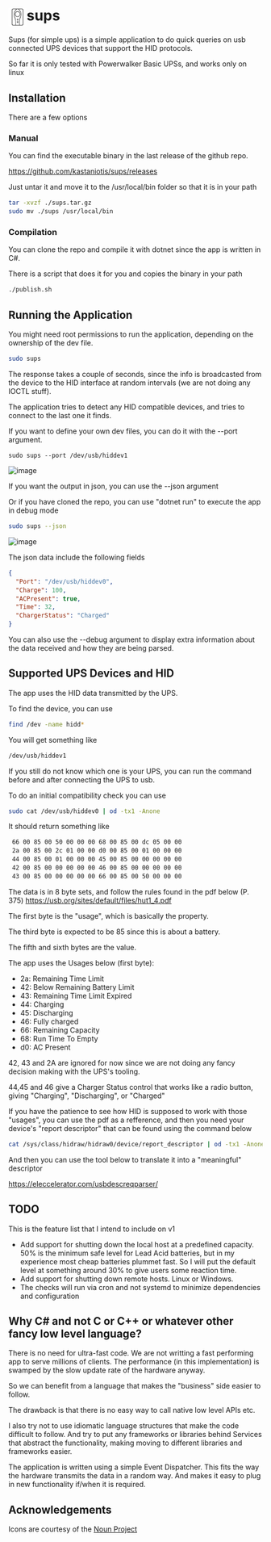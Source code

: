 # <img src="https://github.com/kastaniotis/Sups/blob/master/Sups/ups.png" style="width:36px;" valign="middle">sups

Sups (for simple ups) is a simple application to do quick queries on usb connected UPS devices that support the HID protocols.

So far it is only tested with Powerwalker Basic UPSs, and works only on linux

## Installation

There are a few options

### Manual

You can find the executable binary in the last release of the github repo. 

https://github.com/kastaniotis/sups/releases

Just untar it and move it to the /usr/local/bin folder so that it is in your path

``` bash
tar -xvzf ./sups.tar.gz
sudo mv ./sups /usr/local/bin
```

### Compilation

You can clone the repo and compile it with dotnet since the app is written in C#. 

There is a script that does it for you and copies the binary in your path

``` bash
./publish.sh
```

## Running the Application

You might need root permissions to run the application, depending on the ownership of the dev file. 

``` bash
sudo sups
```

The response takes a couple of seconds, since the info is broadcasted from the device to the HID interface at random intervals (we are not doing any IOCTL stuff). 

The application tries to detect any HID compatible devices, and tries to connect to the last one it finds.

If you want to define your own dev files, you can do it with the --port argument.

``` 
sudo sups --port /dev/usb/hiddev1
```
<img width="244" alt="image" src="https://github.com/kastaniotis/sups/assets/1822122/88838d11-0be9-4794-8a43-a5401a806fff">

If you want the output in json, you can use the --json argument

Or if you have cloned the repo, you can use "dotnet run" to execute the app in debug mode

``` bash
sudo sups --json
```
<img width="609" alt="image" src="https://github.com/kastaniotis/sups/assets/1822122/60d14614-b5c6-475b-b9f7-d1c915796b0f">

The json data include the following fields

``` json
{
  "Port": "/dev/usb/hiddev0",
  "Charge": 100,
  "ACPresent": true,
  "Time": 32,
  "ChargerStatus": "Charged"
}
```

You can also use the --debug argument to display extra information about the data received and how they are being parsed.

## Supported UPS Devices and HID 

The app uses the HID data transmitted by the UPS. 

To find the device, you can use

``` bash
find /dev -name hidd*
```

You will get something like

``` bash
/dev/usb/hiddev1
```

If you still do not know which one is your UPS, you can run the command before and after connecting the UPS to usb. 

To do an initial compatibility check you can use 

``` bash
sudo cat /dev/usb/hiddev0 | od -tx1 -Anone
```

It should return something like 

``` bash
 66 00 85 00 50 00 00 00 68 00 85 00 dc 05 00 00
 2a 00 85 00 2c 01 00 00 d0 00 85 00 01 00 00 00
 44 00 85 00 01 00 00 00 45 00 85 00 00 00 00 00
 42 00 85 00 00 00 00 00 46 00 85 00 00 00 00 00
 43 00 85 00 00 00 00 00 66 00 85 00 50 00 00 00
```

The data is in 8 byte sets, and follow the rules found in the pdf below (P. 375)
https://usb.org/sites/default/files/hut1_4.pdf 

The first byte is the "usage", which is basically the property. 

The third byte is expected to be 85 since this is about a battery.

The fifth and sixth bytes are the value.

The app uses the Usages below (first byte):

- 2a: Remaining Time Limit
- 42: Below Remaining Battery Limit
- 43: Remaining Time Limit Expired
- 44: Charging
- 45: Discharging
- 46: Fully charged
- 66: Remaining Capacity
- 68: Run Time To Empty
- d0: AC Present

42, 43 and 2A are ignored for now since we are not doing any fancy decision making
with the UPS's tooling.

44,45 and 46 give a Charger Status control that works like a radio button, giving 
"Charging", "Discharging", or "Charged"

If you have the patience to see how HID is supposed to work with those "usages", 
you can use the pdf as a refference, and then you need your device's "report descriptor" 
that can be found using the command below

``` bash
cat /sys/class/hidraw/hidraw0/device/report_descriptor | od -tx1 -Anone
```

And then you can use the tool below to translate it into a "meaningful" descriptor

https://eleccelerator.com/usbdescreqparser/

## TODO
This is the feature list that I intend to include on v1

- Add support for shutting down the local host at a predefined capacity. 50% is the minimum safe level for Lead Acid batteries, but in my experience most cheap batteries plummet fast. So I will put the default level at something around 30% to give users some reaction time.
- Add support for shutting down remote hosts. Linux or Windows.
- The checks will run via cron and not systemd to minimize dependencies and configuration

## Why C# and not C or C++ or whatever other fancy low level language?

There is no need for ultra-fast code. We are not writting a fast performing app to serve millions of clients. The performance (in this implementation) is swamped by the slow update rate of the hardware anyway.

So we can benefit from a language that makes the "business" side easier to follow.

The drawback is that there is no easy way to call native low level APIs etc. 

I also try not to use idiomatic language structures that make the code difficult to follow. And try to put any frameworks or libraries behind Services that abstract the functionality, making moving to different libraries and frameworks easier.

The application is written using a simple Event Dispatcher. This fits the way the hardware transmits the data in a random way. And makes it easy to plug in new functionality if/when it is required.

## Acknowledgements
Icons are courtesy of the [Noun Project](https://thenounproject.com/)
